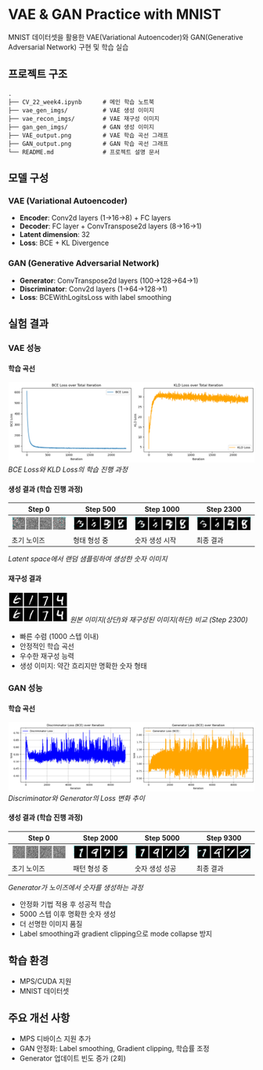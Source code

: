 # VAE & GAN Practice with MNIST

MNIST 데이터셋을 활용한 VAE(Variational Autoencoder)와 GAN(Generative Adversarial Network) 구현 및 학습 실습

## 프로젝트 구조

```
.
├── CV_22_week4.ipynb      # 메인 학습 노트북
├── vae_gen_imgs/          # VAE 생성 이미지
├── vae_recon_imgs/        # VAE 재구성 이미지
├── gan_gen_imgs/          # GAN 생성 이미지
├── VAE_output.png         # VAE 학습 곡선 그래프
├── GAN_output.png         # GAN 학습 곡선 그래프
└── README.md              # 프로젝트 설명 문서
```

## 모델 구성

### VAE (Variational Autoencoder)
- **Encoder**: Conv2d layers (1→16→8) + FC layers
- **Decoder**: FC layer + ConvTranspose2d layers (8→16→1)
- **Latent dimension**: 32
- **Loss**: BCE + KL Divergence

### GAN (Generative Adversarial Network)
- **Generator**: ConvTranspose2d layers (100→128→64→1)
- **Discriminator**: Conv2d layers (1→64→128→1)
- **Loss**: BCEWithLogitsLoss with label smoothing

## 실험 결과

### VAE 성능

#### 학습 곡선
![VAE Training Curves](VAE_output.png)
*BCE Loss와 KLD Loss의 학습 진행 과정*

#### 생성 결과 (학습 진행 과정)
| Step 0 | Step 500 | Step 1000 | Step 2300 |
|--------|----------|-----------|-----------|
| ![](vae_gen_imgs/gen_00000.png) | ![](vae_gen_imgs/gen_00500.png) | ![](vae_gen_imgs/gen_01000.png) | ![](vae_gen_imgs/gen_02300.png) |
| 초기 노이즈 | 형태 형성 중 | 숫자 생성 시작 | 최종 결과 |

*Latent space에서 랜덤 샘플링하여 생성한 숫자 이미지*

#### 재구성 결과
![VAE Reconstruction Results](vae_recon_imgs/recon_02300.png)
*원본 이미지(상단)와 재구성된 이미지(하단) 비교 (Step 2300)*

- 빠른 수렴 (1000 스텝 이내)
- 안정적인 학습 곡선
- 우수한 재구성 능력
- 생성 이미지: 약간 흐리지만 명확한 숫자 형태

### GAN 성능

#### 학습 곡선
![GAN Training Curves](GAN_output.png)
*Discriminator와 Generator의 Loss 변화 추이*

#### 생성 결과 (학습 진행 과정)
| Step 0 | Step 2000 | Step 5000 | Step 9300 |
|--------|-----------|-----------|-----------|
| ![](gan_gen_imgs/gen_00000.png) | ![](gan_gen_imgs/gen_02000.png) | ![](gan_gen_imgs/gen_05000.png) | ![](gan_gen_imgs/gen_09300.png) |
| 초기 노이즈 | 패턴 형성 중 | 숫자 생성 성공 | 최종 결과 |

*Generator가 노이즈에서 숫자를 생성하는 과정*

- 안정화 기법 적용 후 성공적 학습
- 5000 스텝 이후 명확한 숫자 생성
- 더 선명한 이미지 품질
- Label smoothing과 gradient clipping으로 mode collapse 방지

## 학습 환경
- MPS/CUDA 지원
- MNIST 데이터셋

## 주요 개선 사항
- MPS 디바이스 지원 추가
- GAN 안정화: Label smoothing, Gradient clipping, 학습률 조정
- Generator 업데이트 빈도 증가 (2회)